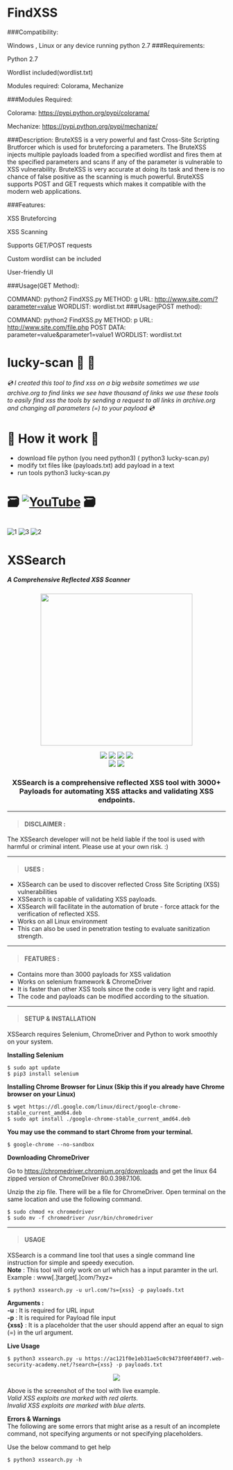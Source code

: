 # FindXSS

###Compatibility:

Windows , Linux or any device running python 2.7
###Requirements:

Python 2.7

Wordlist included(wordlist.txt)

Modules required: Colorama, Mechanize

###Modules Required:

Colorama: https://pypi.python.org/pypi/colorama/

Mechanize: https://pypi.python.org/pypi/mechanize/

###Description: BruteXSS is a very powerful and fast Cross-Site Scripting Brutforcer which is used for bruteforcing a parameters. The BruteXSS injects multiple payloads loaded from a specified wordlist and fires them at the specified parameters and scans if any of the parameter is vulnerable to XSS vulnerability. BruteXSS is very accurate at doing its task and there is no chance of false positive as the scanning is much powerful. BruteXSS supports POST and GET requests which makes it compatible with the modern web applications.

###Features:

XSS Bruteforcing

XSS Scanning

Supports GET/POST requests

Custom wordlist can be included

User-friendly UI

###Usage(GET Method):

COMMAND:  python2 FindXSS.py
METHOD:   g
URL:      http://www.site.com/?parameter=value
WORDLIST: wordlist.txt
###Usage(POST method):

COMMAND:   python2 FindXSS.py
METHOD:    p
URL:       http://www.site.com/file.php
POST DATA: parameter=value&parameter1=value1
WORDLIST:  wordlist.txt


# lucky-scan      🐛 🐛 
   
######  <g-emoji class="g-emoji" alias="cd" fallback-src="https://github.githubassets.com/images/icons/emoji/unicode/1f4bf.png">💿</g-emoji> I created this tool to find xss on a big website sometimes we use archive.org  to find links we see have thousand of links we use these tools to easily find xss the tools by sending a request to all links in archive.org and changing all parameters (=) to your payload  <g-emoji class="g-emoji" alias="cd" fallback-src="https://github.githubassets.com/images/icons/emoji/unicode/1f4bf.png">💿</g-emoji>

<h1><g-emoji class="g-emoji" alias="ledger" fallback-src="https://github.githubassets.com/images/icons/emoji/unicode/1f4d2.png">📒</g-emoji> How it work <g-emoji class="g-emoji" alias="ledger" fallback-src="https://github.githubassets.com/images/icons/emoji/unicode/1f4d2.png">📒</g-emoji> </h1>



- download file python (you need python3) ( python3 lucky-scan.py) <br>
- modify  txt files like (payloads.txt) add payload in a text <br>
- run tools  python3 lucky-scan.py <br>


<h1> <g-emoji class="g-emoji" alias="card_file_box" fallback-src="https://github.githubassets.com/images/icons/emoji/unicode/1f5c3.png">🗃️</g-emoji> <a href="https://youtu.be/" rel="nofollow"><img src="" alt="YouTube" data-canonical-src="https://youtu.be/FgkwKou9QqE" style="max-width: 100%;"></a> <g-emoji class="g-emoji" alias="card_file_box" fallback-src="https://github.githubassets.com/images/icons/emoji/unicode/1f5c3.png">🗃️</g-emoji> </h1>

###### 
![1](https://github.com/trhacknon/lucky-scan/raw/main/Screenshot_2022-10-24-04-33-34-627_com.termux.jpg)  ![3](https://github.com/trhacknon/lucky-scan/raw/main/Screenshot_2022-10-24-04-52-07-579_com.termux.jpg) ![2](https://github.com/trhacknon/lucky-scan/raw/main/Screenshot_2022-10-24-04-42-55-122_com.darknethaxor.hackbar.jpg) 

# XSSearch
##### _A Comprehensive Reflected XSS Scanner_
<p align="center">
  <img  width="350" src="Images/Banner.PNG" />
</p>

<p align="center">
<img src=https://img.shields.io/badge/Made%20with-Python-blue>
<img src=https://img.shields.io/badge/Python-3.7-green>
<img src=https://img.shields.io/badge/Version-1.0-yellowgreen>
<img src=https://img.shields.io/badge/OS-Linux-yellow> <br>
<img src=https://img.shields.io/badge/Framework-Selenium-brightgreen>
<img src=https://img.shields.io/badge/WebDriver-ChromeDriver-blue>
</p>
<p align="center">
    <h3 align="center"> XSSearch is a comprehensive reflected XSS tool with 3000+ Payloads for automating XSS attacks and validating XSS endpoints.  </h3>
</p>

***
>#### DISCLAIMER :

The XSSearch developer will not be held liable if the tool is used with harmful or criminal intent. Please use at your own risk. :)

**** 
>#### USES :
- XSSearch can be used to discover reflected Cross Site Scripting (XSS) vulnerabilities 
- XSSearch is capable of validating XSS payloads.
- XSSearch will facilitate in the automation of brute - force attack for the verification of reflected XSS.
- Works on all Linux environment
- This can also be used in penetration testing to evaluate sanitization strength.
***
>#### FEATURES :
- Contains more than 3000 payloads for XSS validation
- Works on selenium framework & ChromeDriver
- It is faster than other XSS tools since the code is very light and rapid.
- The code and payloads can be modified according to the situation. 
***
>#### SETUP & INSTALLATION
XSSearch requires Selenium, ChromeDriver and Python to work smoothly on your system.

**Installing Selenium**
```
$ sudo apt update
$ pip3 install selenium
```
**Installing Chrome Browser for Linux (Skip this if you already have Chrome browser on your Linux)**
````
$ wget https://dl.google.com/linux/direct/google-chrome-stable_current_amd64.deb
$ sudo apt install ./google-chrome-stable_current_amd64.deb
````
**You may use the command to start Chrome from your terminal.**
```
$ google-chrome --no-sandbox
```
**Downloading ChromeDriver**

Go to https://chromedriver.chromium.org/downloads and get the linux 64 zipped version of ChromeDriver 80.0.3987.106.

Unzip the zip file. There will be a file for ChromeDriver. Open terminal on the same location and use the following command.
````
$ sudo chmod +x chromedriver
$ sudo mv -f chromedriver /usr/bin/chromedriver
````
***
>#### USAGE
XSSearch is a command line tool that uses a single command line instruction for simple and speedy execution.<br/>
**Note** : This tool will only work on url which has a input paramter in the url. Example : www[.]target[.]com/?xyz=
```
$ python3 xssearch.py -u url.com/?s={xss} -p payloads.txt
```
**Arguments :**<br/>
**-u** : It is required for URL input<br/>
**-p** : It is required for Payload file input<br/>
**{xss}** : It is a placeholder that the user should append after an equal to sign (=) in the url argument.

**Live Usage**
````
$ python3 xssearch.py -u https://ac121f0e1eb31ae5c0c9473f00f400f7.web-security-academy.net/?search={xss} -p payloads.txt
````
<p align="center">
<img src=https://github.com/trhacknon/MyXssToolkit/raw/master/IMG_20221024_100750.jpg>
</p>

Above is the screenshot of the tool with live example.<br/>
_Valid XSS exploits are marked with red alerts.<br/>
Invalid XSS exploits are marked with blue alerts._

**Errors & Warnings**<br/>
The following are some errors that might arise as a result of an incomplete command, not specifying arguments or not specifying placeholders.<br/>

Use the below command to get help
````
$ python3 xssearch.py -h
````
